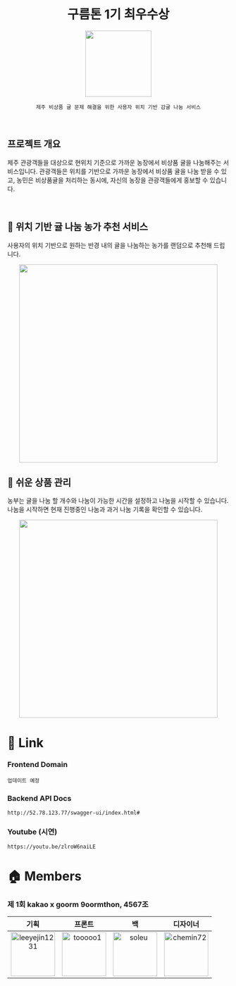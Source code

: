 <div align="center">

# **구름톤 1기 최우수상**

<img src="https://user-images.githubusercontent.com/77133565/199910646-ff3ca5d0-67c6-4279-a10d-c7e8d7993525.png" width="150px"><br>


    제주 비상품 귤 문제 해결을 위한 사용자 위치 기반 감귤 나눔 서비스

</div>

<br>


## 프로젝트 개요

제주 관광객들을 대상으로 현위치 기준으로 가까운 농장에서 비상품 귤을 나눔해주는 서비스입니다.
관광객들은 위치를 기반으로 가까운 농장에서 비상품 귤을 나눔 받을 수 있고, 농민은 비상품귤을 처리하는 동시에, 자신의 농장을 관광객들에게 홍보할 수 있습니다.

<br/>

## 📍 위치 기반 귤 나눔 농가 추천 서비스


사용자의 위치 기반으로 원하는 반경 내의 귤을 나눔하는 농가를 랜덤으로 추천해 드립니다.

<p align="center"><img src="https://user-images.githubusercontent.com/77133565/199912615-f49f1de6-46f8-4a41-b9e3-36ac78f3d982.png" height="450px"> </p>

## 📑 쉬운 상품 관리


농부는 귤을 나눔 할 개수와 나눔이 가능한 시간을 설정하고 나눔을 시작할 수 있습니다.  
나눔을 시작하면 현재 진행중인 나눔과 과거 나눔 기록을 확인할 수 있습니다.

<p align="center">
<img src="https://user-images.githubusercontent.com/77133565/199913410-585d6085-e9a0-4ea6-a3b8-0c47adc41b7f.png" height="450px">  
</p>

# 📎 Link
### Frontend Domain
`업데이트 예정`

### Backend API Docs 
`http://52.78.123.77/swagger-ui/index.html#`

### Youtube (시연)
`https://youtu.be/zlroW6naiLE`



# 🏠 Members


### 제 1회 kakao x goorm 9oormthon, 4567조

|                      기획                       |                프론트                |                백                |                디자이너                |
| :---------------------------------------------: | :----------------------------------: | :------------------------------: | :------------------------------------: |
|<img src="https://avatars.githubusercontent.com/u/82494506?v=4" alt="leeyejin1231" width="100" height="100">|<img src="https://avatars.githubusercontent.com/u/77133565?v=4" alt="tooooo1" width="100" height="100">|<img src="https://avatars.githubusercontent.com/u/76844556?v=4" alt="soleu" width="100" height="100">|<img src="https://avatars.githubusercontent.com/u/111728743?v=4" alt="chemin72" width="100" height="100">| [leeyejin1231](https://github.com/leeyejin1231) | [tooooo1](http://github.com/tooooo1) | [soleu](http://github.com/soleu) | [chemin72](http://github.com/chemin72) |
